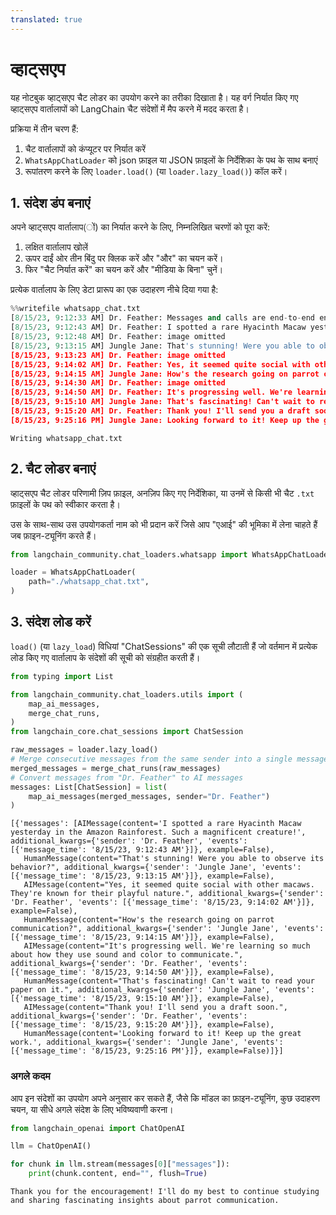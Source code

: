 ```yaml
---
translated: true
---
```


# व्हाट्सएप

यह नोटबुक व्हाट्सएप चैट लोडर का उपयोग करने का तरीका दिखाता है। यह वर्ग निर्यात किए गए व्हाट्सएप वार्तालापों को LangChain चैट संदेशों में मैप करने में मदद करता है।

प्रक्रिया में तीन चरण हैं:
1. चैट वार्तालापों को कंप्यूटर पर निर्यात करें
2. `WhatsAppChatLoader` को json फ़ाइल या JSON फ़ाइलों के निर्देशिका के पथ के साथ बनाएं
3. रूपांतरण करने के लिए `loader.load()` (या `loader.lazy_load()`) कॉल करें।

## 1. संदेश डंप बनाएं

अपने व्हाट्सएप वार्तालाप(ों) का निर्यात करने के लिए, निम्नलिखित चरणों को पूरा करें:

1. लक्षित वार्तालाप खोलें
2. ऊपर दाईं ओर तीन बिंदु पर क्लिक करें और "और" का चयन करें।
3. फिर "चैट निर्यात करें" का चयन करें और "मीडिया के बिना" चुनें।

प्रत्येक वार्तालाप के लिए डेटा प्रारूप का एक उदाहरण नीचे दिया गया है:

```python
%%writefile whatsapp_chat.txt
[8/15/23, 9:12:33 AM] Dr. Feather: ‎Messages and calls are end-to-end encrypted. No one outside of this chat, not even WhatsApp, can read or listen to them.
[8/15/23, 9:12:43 AM] Dr. Feather: I spotted a rare Hyacinth Macaw yesterday in the Amazon Rainforest. Such a magnificent creature!
‎[8/15/23, 9:12:48 AM] Dr. Feather: ‎image omitted
[8/15/23, 9:13:15 AM] Jungle Jane: That's stunning! Were you able to observe its behavior?
‎[8/15/23, 9:13:23 AM] Dr. Feather: ‎image omitted
[8/15/23, 9:14:02 AM] Dr. Feather: Yes, it seemed quite social with other macaws. They're known for their playful nature.
[8/15/23, 9:14:15 AM] Jungle Jane: How's the research going on parrot communication?
‎[8/15/23, 9:14:30 AM] Dr. Feather: ‎image omitted
[8/15/23, 9:14:50 AM] Dr. Feather: It's progressing well. We're learning so much about how they use sound and color to communicate.
[8/15/23, 9:15:10 AM] Jungle Jane: That's fascinating! Can't wait to read your paper on it.
[8/15/23, 9:15:20 AM] Dr. Feather: Thank you! I'll send you a draft soon.
[8/15/23, 9:25:16 PM] Jungle Jane: Looking forward to it! Keep up the great work.
```

```output
Writing whatsapp_chat.txt
```

## 2. चैट लोडर बनाएं

व्हाट्सएप चैट लोडर परिणामी ज़िप फ़ाइल, अनज़िप किए गए निर्देशिका, या उनमें से किसी भी चैट `.txt` फ़ाइलों के पथ को स्वीकार करता है।

उस के साथ-साथ उस उपयोगकर्ता नाम को भी प्रदान करें जिसे आप "एआई" की भूमिका में लेना चाहते हैं जब फ़ाइन-ट्यूनिंग करते हैं।

```python
from langchain_community.chat_loaders.whatsapp import WhatsAppChatLoader
```

```python
loader = WhatsAppChatLoader(
    path="./whatsapp_chat.txt",
)
```

## 3. संदेश लोड करें

`load()` (या `lazy_load`) विधियां "ChatSessions" की एक सूची लौटाती हैं जो वर्तमान में प्रत्येक लोड किए गए वार्तालाप के संदेशों की सूची को संग्रहीत करती हैं।

```python
from typing import List

from langchain_community.chat_loaders.utils import (
    map_ai_messages,
    merge_chat_runs,
)
from langchain_core.chat_sessions import ChatSession

raw_messages = loader.lazy_load()
# Merge consecutive messages from the same sender into a single message
merged_messages = merge_chat_runs(raw_messages)
# Convert messages from "Dr. Feather" to AI messages
messages: List[ChatSession] = list(
    map_ai_messages(merged_messages, sender="Dr. Feather")
)
```

```output
[{'messages': [AIMessage(content='I spotted a rare Hyacinth Macaw yesterday in the Amazon Rainforest. Such a magnificent creature!', additional_kwargs={'sender': 'Dr. Feather', 'events': [{'message_time': '8/15/23, 9:12:43 AM'}]}, example=False),
   HumanMessage(content="That's stunning! Were you able to observe its behavior?", additional_kwargs={'sender': 'Jungle Jane', 'events': [{'message_time': '8/15/23, 9:13:15 AM'}]}, example=False),
   AIMessage(content="Yes, it seemed quite social with other macaws. They're known for their playful nature.", additional_kwargs={'sender': 'Dr. Feather', 'events': [{'message_time': '8/15/23, 9:14:02 AM'}]}, example=False),
   HumanMessage(content="How's the research going on parrot communication?", additional_kwargs={'sender': 'Jungle Jane', 'events': [{'message_time': '8/15/23, 9:14:15 AM'}]}, example=False),
   AIMessage(content="It's progressing well. We're learning so much about how they use sound and color to communicate.", additional_kwargs={'sender': 'Dr. Feather', 'events': [{'message_time': '8/15/23, 9:14:50 AM'}]}, example=False),
   HumanMessage(content="That's fascinating! Can't wait to read your paper on it.", additional_kwargs={'sender': 'Jungle Jane', 'events': [{'message_time': '8/15/23, 9:15:10 AM'}]}, example=False),
   AIMessage(content="Thank you! I'll send you a draft soon.", additional_kwargs={'sender': 'Dr. Feather', 'events': [{'message_time': '8/15/23, 9:15:20 AM'}]}, example=False),
   HumanMessage(content='Looking forward to it! Keep up the great work.', additional_kwargs={'sender': 'Jungle Jane', 'events': [{'message_time': '8/15/23, 9:25:16 PM'}]}, example=False)]}]
```

### अगले कदम

आप इन संदेशों का उपयोग अपने अनुसार कर सकते हैं, जैसे कि मॉडल का फ़ाइन-ट्यूनिंग, कुछ उदाहरण चयन, या सीधे अगले संदेश के लिए भविष्यवाणी करना।

```python
from langchain_openai import ChatOpenAI

llm = ChatOpenAI()

for chunk in llm.stream(messages[0]["messages"]):
    print(chunk.content, end="", flush=True)
```

```output
Thank you for the encouragement! I'll do my best to continue studying and sharing fascinating insights about parrot communication.
```
